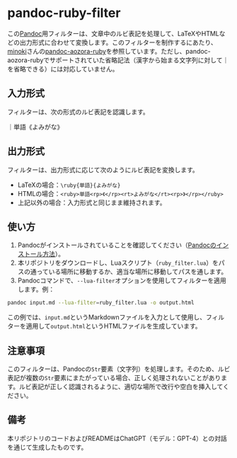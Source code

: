 # pandoc-ruby-filter

この[Pandoc](https://pandoc.org/)用フィルターは、文章中のルビ表記を処理して、LaTeXやHTMLなどの出力形式に合わせて変換します。このフィルターを制作するにあたり、[minoki](https://github.com/minoki)さんの[pandoc-aozora-ruby](https://github.com/minoki/pandoc-aozora-ruby)を参照しています。ただし、pandoc-aozora-rubyでサポートされていた省略記法（漢字から始まる文字列に対して｜を省略できる）には対応していません。

## 入力形式

フィルターは、次の形式のルビ表記を認識します。

｜単語《よみがな》

## 出力形式

フィルターは、出力形式に応じて次のようにルビ表記を変換します。

- LaTeXの場合：`\ruby{単語}{よみがな}`
- HTMLの場合：`<ruby>単語<rp>《</rp><rt>よみがな</rt><rp>》</rp></ruby>`
- 上記以外の場合：入力形式と同じまま維持されます。

## 使い方

1. Pandocがインストールされていることを確認してください（[Pandocのインストール方法](https://pandoc.org/installing.html)）。
2. 本リポジトリをダウンロードし、Luaスクリプト（`ruby_filter.lua`）をパスの通っている場所に移動するか、適当な場所に移動してパスを通します。
3. Pandocコマンドで、`--lua-filter`オプションを使用してフィルターを適用します。例：

```sh
pandoc input.md --lua-filter=ruby_filter.lua -o output.html
```

この例では、`input.md`というMarkdownファイルを入力として使用し、フィルターを適用して`output.html`というHTMLファイルを生成しています。

## 注意事項

このフィルターは、Pandocの`Str`要素（文字列）を処理します。そのため、ルビ表記が複数の`Str`要素にまたがっている場合、正しく処理されないことがあります。ルビ表記が正しく認識されるように、適切な場所で改行や空白を挿入してください。

## 備考

本リポジトリのコードおよびREADMEはChatGPT（モデル：GPT-4）との対話を通じて生成したものです。
